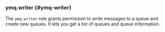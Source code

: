 ### ymq.writer {#ymq-writer}

The `ymq.writer` role grants permission to write messages to a queue and create new queues. It lets you get a list of queues and queue information.
